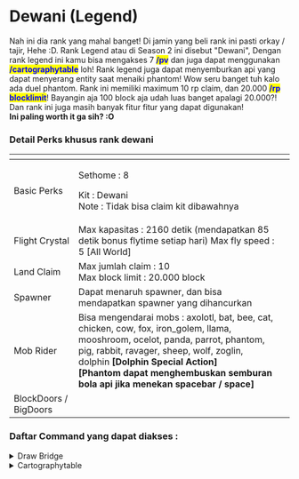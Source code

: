 # Dewani (Legend)

Nah ini dia rank yang mahal banget! Di jamin yang beli rank ini pasti orkay / tajir, Hehe :D. Rank Legend atau di Season 2 ini disebut "Dewani", Dengan rank legend ini kamu bisa mengakses 7 <mark style="color:blue;">**/pv**</mark> dan juga dapat menggunakan <mark style="color:blue;">**/cartographytable**</mark> loh! Rank legend juga dapat menyemburkan api yang dapat menyerang entity saat menaiki phantom! Wow seru banget tuh kalo ada duel phantom. Rank ini memiliki maximum 10 rp claim, dan 20.000 <mark style="color:blue;">**/rp blocklimit**</mark>! Bayangin aja 100 block aja udah luas banget apalagi 20.000?! Dan rank ini juga masih banyak fitur fitur yang dapat digunakan! \
**Ini paling worth it ga sih? :O**

### Detail Perks khusus rank dewani

<table data-view="cards"><thead><tr><th></th><th></th><th></th></tr></thead><tbody><tr><td>Basic Perks</td><td><p>Sethome : 8</p><p>Kit : Dewani<br>Note : Tidak bisa claim kit dibawahnya</p></td><td></td></tr><tr><td>Flight Crystal</td><td>Max kapasitas : 2160 detik (mendapatkan 85 detik bonus flytime setiap hari) Max fly speed : 5 [All World]<br></td><td></td></tr><tr><td>Land Claim</td><td>Max jumlah claim : 10<br>Max block limit : 20.000 block</td><td></td></tr><tr><td>Spawner</td><td>Dapat menaruh spawner, dan bisa mendapatkan spawner yang dihancurkan</td><td></td></tr><tr><td>Mob Rider</td><td>Bisa mengendarai mobs : axolotl, bat, bee, cat, chicken, cow, fox, iron_golem, llama, mooshroom, ocelot, panda, parrot, phantom, pig, rabbit, ravager, sheep, wolf, zoglin, dolphin <strong>[Dolphin Special Action]</strong><br><strong>[Phantom dapat menghembuskan semburan bola api jika menekan spacebar / space]</strong></td><td></td></tr><tr><td>BlockDoors / BigDoors</td><td></td><td></td></tr></tbody></table>

### Daftar Command yang dapat diakses :&#x20;

<details>

<summary>Draw Bridge</summary>

Block doors berjenis draw bridge : /NewDrawBridge

</details>

<details>

<summary>Cartographytable </summary>

Akses meja cartography : /cartographytable

</details>

